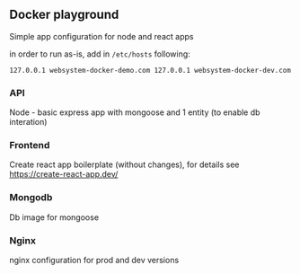 ## Docker playground

Simple app configuration for node and react apps

in order to run as-is, add in `/etc/hosts` following:

`
127.0.0.1 websystem-docker-demo.com
127.0.0.1 websystem-docker-dev.com
`


### API

Node - basic express app with mongoose and 1 entity (to enable db interation)


### Frontend

Create react app boilerplate (without changes),
for details see https://create-react-app.dev/

### Mongodb

Db image for mongoose


### Nginx

nginx configuration for prod and dev versions
